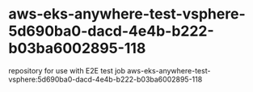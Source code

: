 # aws-eks-anywhere-test-vsphere-5d690ba0-dacd-4e4b-b222-b03ba6002895-118
repository for use with E2E test job aws-eks-anywhere-test-vsphere:5d690ba0-dacd-4e4b-b222-b03ba6002895-118
